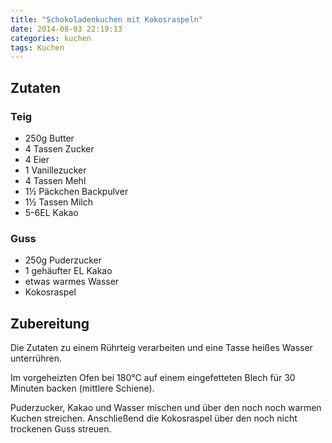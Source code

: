 ```yaml
---
title: "Schokoladenkuchen mit Kokosraspeln"
date: 2014-08-03 22:19:13
categories: kuchen
tags: Kuchen
---
```


## Zutaten

### Teig

* 250g Butter
* 4 Tassen Zucker
* 4 Eier
* 1 Vanillezucker
* 4 Tassen Mehl
* 1½ Päckchen Backpulver
* 1½ Tassen Milch
* 5-6EL Kakao

### Guss

* 250g Puderzucker
* 1 gehäufter EL Kakao
* etwas warmes Wasser
* Kokosraspel

## Zubereitung

Die Zutaten zu einem Rührteig verarbeiten und eine Tasse heißes Wasser unterrühren.

Im vorgeheizten Ofen bei 180°C auf einem eingefetteten Blech für 30 Minuten backen (mittlere Schiene).

Puderzucker, Kakao und Wasser mischen und über den noch noch warmen Kuchen streichen. Anschließend die Kokosraspel über den noch nicht trockenen Guss streuen.
